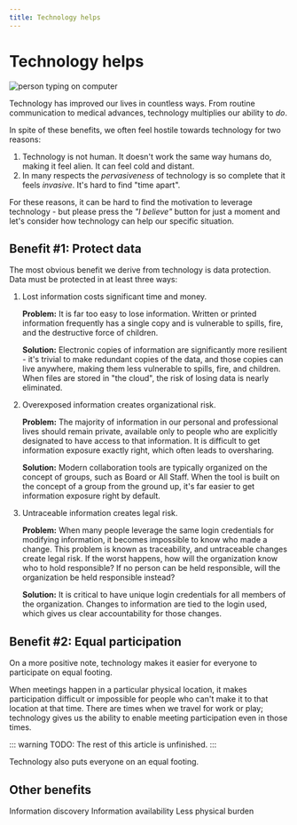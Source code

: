 ```yaml
---
title: Technology helps
---
```


# Technology helps

![person typing on computer](https://images.unsplash.com/photo-1515378960530-7c0da6231fb1?ixlib=rb-1.2.1&ixid=eyJhcHBfaWQiOjg2MjE3fQ&w=600&h=100&crop=top&fit=crop&fp-y=0.4)

Technology has improved our lives in countless ways. From routine communication to medical advances, technology multiplies our ability to _do_.

In spite of these benefits, we often feel hostile towards technology for two reasons:

1. Technology is not human. It doesn't work the same way humans do, making it feel alien. It can feel cold and distant.
2. In many respects the _pervasiveness_ of technology is so complete that it feels _invasive_. It's hard to find "time apart".

For these reasons, it can be hard to find the motivation to leverage technology - but please press the _"I believe"_ button for just a moment and let's consider how technology can help our specific situation.

## Benefit #1: Protect data

The most obvious benefit we derive from technology is data protection. Data must be protected in at least three ways:

1. Lost information costs significant time and money.

   **Problem:** It is far too easy to lose information. Written or printed information frequently has a single copy and is vulnerable to spills, fire, and the destructive force of children.

   **Solution:** Electronic copies of information are significantly more resilient - it's trivial to make redundant copies of the data, and those copies can live anywhere, making them less vulnerable to spills, fire, and children. When files are stored in "the cloud", the risk of losing data is nearly eliminated.

2. Overexposed information creates organizational risk.

   **Problem:** The majority of information in our personal and professional lives should remain private, available only to people who are explicitly designated to have access to that information. It is difficult to get information exposure exactly right, which often leads to oversharing.

   **Solution:** Modern collaboration tools are typically organized on the concept of groups, such as Board or All Staff. When the tool is built on the concept of a group from the ground up, it's far easier to get information exposure right by default.

3. Untraceable information creates legal risk.

   **Problem:** When many people leverage the same login credentials for modifying information, it becomes impossible to know who made a change. This problem is known as traceability, and untraceable changes create legal risk. If the worst happens, how will the organization know who to hold responsible? If no person can be held responsible, will the organization be held responsible instead?

   **Solution:** It is critical to have unique login credentials for all members of the organization. Changes to information are tied to the login used, which gives us clear accountability for those changes.

## Benefit #2: Equal participation

On a more positive note, technology makes it easier for everyone to participate on equal footing.

When meetings happen in a particular physical location, it makes participation difficult or impossible for people who can't make it to that location at that time. There are times when we travel for work or play; technology gives us the ability to enable meeting participation even in those times.

::: warning
TODO: The rest of this article is unfinished.
:::

Technology also puts everyone on an equal footing.

## Other benefits

Information discovery
Information availability
Less physical burden
